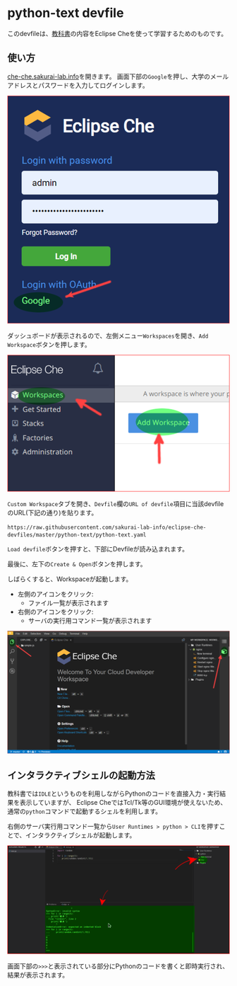 # python-text devfile

このdevfileは、[教科書](https://www.amazon.co.jp/gp/product/487311778X/)の内容をEclipse Cheを使って学習するためのものです。

## 使い方

[che-che.sakurai-lab.info](https://che-che.sakurai-lab.info)を開きます。
画面下部の`Google`を押し、大学のメールアドレスとパスワードを入力してログインします。

![Eclipse che ログイン画面](../images/che-login.png)

ダッシュボードが表示されるので、左側メニュー`Workspaces`を開き、`Add Workspace`ボタンを押します。

![Eclipse che Dashboard](../images/che-dashboard.png)

`Custom Workspace`タブを開き、`Devfile`欄の`URL of devfile`項目に当該devfileのURL(下記の通り)を貼ります。

`https://raw.githubusercontent.com/sakurai-lab-info/eclipse-che-devfiles/master/python-text/python-text.yaml`

`Load devfile`ボタンを押すと、下部にDevfileが読み込まれます。

最後に、左下の`Create & Open`ボタンを押します。

しばらくすると、Workspaceが起動します。

- 左側のアイコンをクリック:
  - ファイル一覧が表示されます
- 右側のアイコンをクリック:
  - サーバの実行用コマンド一覧が表示されます

![Eclipse che Workspace画面](../images/che-workspace.png)

## インタラクティブシェルの起動方法

教科書では`IDLE`というものを利用しながらPythonのコードを直接入力・実行結果を表示していますが、
Eclipse CheではTcl/Tk等のGUI環境が使えないため、通常の`python`コマンドで起動するシェルを利用します。

右側のサーバ実行用コマンド一覧から`User Runtimes > python > CLI`を押すことで、インタラクティブシェルが起動します。

![Eclipse che Python_CLI](./python-text-cli.png)

画面下部の`>>>`と表示されている部分にPythonのコードを書くと即時実行され、結果が表示されます。
